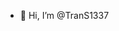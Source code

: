 - 👋 Hi, I’m @TranS1337

<!---
TranS1337/TranS1337 is a ✨ special ✨ repository because its `README.md` (this file) appears on your GitHub profile.
You can click the Preview link to take a look at your changes.
--->
